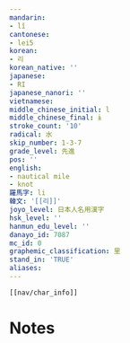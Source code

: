 ```yaml
---
mandarin:
- lǐ
cantonese:
- lei5
korean:
- 리
korean_native: ''
japanese:
- RI
japanese_nanori: ''
vietnamese:
middle_chinese_initial: l
middle_chinese_final: ɨ
stroke_count: '10'
radical: 水
skip_number: 1-3-7
grade_level: 先進
pos: ''
english:
- nautical mile
- knot
羅馬字: li
韓文: '[[리]]'
joyo_level: 日本人名用漢字
hsk_level: ''
hanmun_edu_level: ''
danayo_id: 7087
mc_id: 0
graphemic_classification: 里
stand_in: 'TRUE'
aliases:
---
```

```meta-bind-embed
[[nav/char_info]]
```

# Notes
